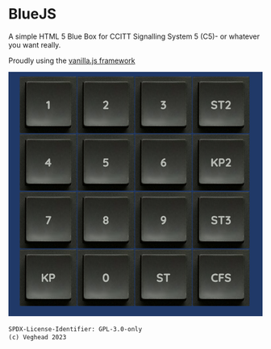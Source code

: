 # BlueJS
A simple HTML 5 Blue Box for CCITT Signalling System 5 (C5)- or whatever you want really.

Proudly using the [vanilla.js framework](http://vanilla-js.com/)


![screenshot](images/screenshot.png)

```
SPDX-License-Identifier: GPL-3.0-only
(c) Veghead 2023
``````